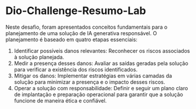 # Dio-Challenge-Resumo-Lab

Neste desafio, foram apresentados conceitos fundamentais para o planejamento de uma solução de IA generativa responsável. O planejamento é baseado em quatro etapas essenciais:

1. Identificar possíveis danos relevantes: Reconhecer os riscos associados à solução planejada.
2. Medir a presença desses danos: Avaliar as saídas geradas pela solução para verificar a existência dos riscos identificados.
3. Mitigar os danos: Implementar estratégias em várias camadas da solução para minimizar a presença e o impacto desses riscos.
4. Operar a solução com responsabilidade: Definir e seguir um plano claro de implantação e preparação operacional para garantir que a solução funcione de maneira ética e confiável.